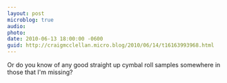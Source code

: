 ```yaml
---
layout: post
microblog: true
audio: 
photo: 
date: 2010-06-13 18:00:00 -0600
guid: http://craigmcclellan.micro.blog/2010/06/14/t16163993968.html
---
```

Or do you know of any good straight up cymbal roll samples somewhere in those that I'm missing?
